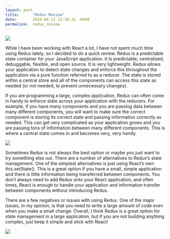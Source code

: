 ```yaml
---
layout: post
title:      "Redux Review"
date:       2020-04-13 13:38:31 -0400
permalink:  redux_review
---
```



![](https://media.giphy.com/media/A06UFEx8jxEwU/giphy.gif)

While I have been working with React a lot, I have not spent much time using Redux lately, so I decided to do a quick review. Redux is a predictable state container for your JavaScript application. It Is predictable, centralized, debuggable, flexible, and open source. It is very lightweight. Redux allows your application to detect state changes and enforce this throughout the application via a pure function referred to as a reducer. The state is stored within a central store and all of the components can access this state as needed (or not needed, to prevent unnecessary changes). 

If you are programming a large, complex application, Redux can often come in handy to enforce state across your application with the reducers. For example, if you have many components and you are passing data between many different components, you will want to make sure the correct component is storing its correct state and passing information correctly as needed. This can get very complicated as your application grows and you are passing tons of information between many different components. This is where a central state comes in and becomes very, very handy. 

![](https://media.giphy.com/media/nGMnDqebzDcfm/giphy.gif)

Sometimes Redux is not always the best option or maybe you just want to try something else out. There are a number of alternatives to Redux’s state management. One of the simplest alternatives is just using React’s own this.setState(). This is a great option if you have a small, simple application and there is little information being transferred between components. You don’t always need to add Redux onto your React application, and often times, React is enough to handle your application and information transfer between components without introducing Redux. 

There are a few negatives or issues with using Redux. One of the major issues, in my opinion, is that you need to write a large amount of code even when you make a small change. Overall, I think Redux is a great option for state management in a large application, but if you are not building anything complex, just keep it simple and stick with React!

![](https://media.giphy.com/media/10bdAP4IOmoN7G/giphy.gif)

